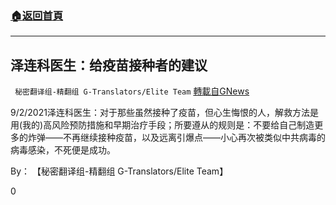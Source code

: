 ###  [:house:返回首頁](https://github.com/ourhimalayas/txt)
---


## 泽连科医生：给疫苗接种者的建议
` 秘密翻译组-精翻组 G-Translators/Elite Team` [轉載自GNews](https://gnews.org/zh-hans/1518656/)

9/2/2021泽连科医生：对于那些虽然接种了疫苗，但心生悔恨的人，解救方法是用(我的)高风险预防措施和早期治疗手段；所要遵从的规则是：不要给自己制造更多的炸弹——不再继续接种疫苗，以及远离引爆点——小心再次被类似中共病毒的病毒感染，不死便是成功。

By： 【秘密翻译组-精翻组 G-Translators/Elite Team】

0
